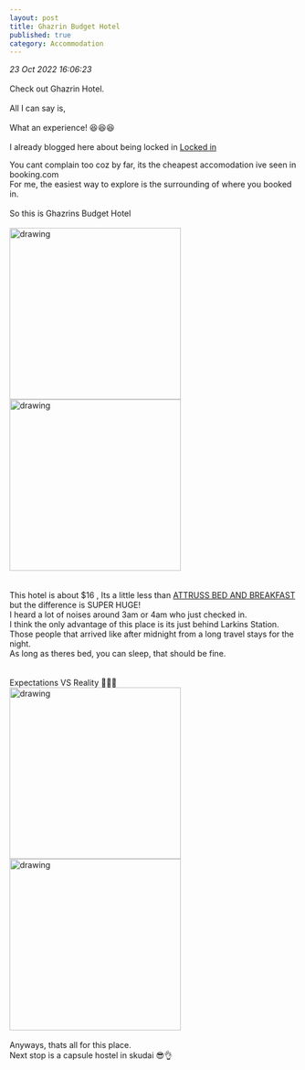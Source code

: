 ```yaml
---
layout: post
title: Ghazrin Budget Hotel
published: true
category: Accommodation
---
```

_23 Oct 2022 16:06:23_
<br> 
<br>
Check out Ghazrin Hotel.  
<br>
All I can say is, 
<br>
<br>
What an experience! 😆😆😆
<br>
<br>
I already blogged here about being locked in [Locked in](http://rhearellin.com/Blog_Post39/)
<br>

You cant complain too coz by far, its the cheapest accomodation ive seen in booking.com
<br>
For me, the easiest way to explore is the surrounding of where you booked in.
<br>
<br>
So this is Ghazrins Budget Hotel
<br>
<br>
<img src="https://drive.google.com/uc?export=view&id=1sP3arKwwuq76W2eQ0Cgn93YGlymTmadE" alt="drawing" width="300"/> <img src="https://drive.google.com/uc?export=view&id=1I98N7jyQiCRjH2eUevHPs9vqFXbgUWr5" alt="drawing" width="300"/>
<br>
<br>
<br>
This hotel is about $16 , Its a little less than [ATTRUSS BED AND BREAKFAST](http://rhearellin.com/Blog_Post36/) but the difference is SUPER HUGE!
<br>
I heard a lot of noises around 3am or 4am who just checked in.
<br>
I think the only advantage of this place is its just behind Larkins Station. 
<br>
Those people that arrived like after midnight from a long travel stays for the night.
<br>
As long as theres bed, you can sleep, that should be fine. 
<br>
<br>
<br>
Expectations VS Reality 🤭🤭🤭
<br>
<img src="https://drive.google.com/uc?export=view&id=1bnDZ7g2RzaFoq1Pg9mUC8LgoUsVTf-TX" alt="drawing" width="300"/> <img src="https://drive.google.com/uc?export=view&id=1r2SPZSBhAviH7fvowy4qWqM8Y7XwmJsH" alt="drawing" width="300"/>
<br>
<br>
Anyways, thats all for this place.
<br>
Next stop is a capsule hostel in skudai 😎👌
<br>







